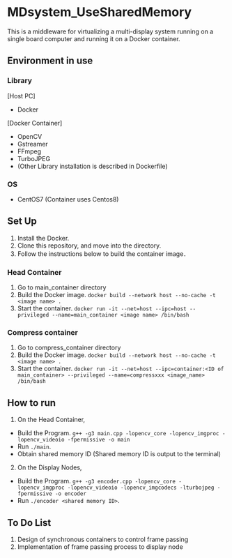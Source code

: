 # MDsystem_UseSharedMemory

This is a middleware for virtualizing a multi-display system running on a single board computer and running it on a Docker container.


## Environment in use

### Library
[Host PC]
- Docker

[Docker Container]
- OpenCV
- Gstreamer
- FFmpeg
- TurboJPEG
- (Other Library installation is described in Dockerfile)

### OS
- CentOS7 (Container uses Centos8)


## Set Up
1. Install the Docker.
2. Clone this repository, and move into the directory.
3. Follow the instructions below to build the container image．

### Head Container

1. Go to main_container directory
2. Build the Docker image.
`docker build --network host --no-cache -t <image name> .`
4. Start the container.
`docker run -it --net=host --ipc=host --privileged --name=main_container <image name> /bin/bash`

### Compress container

1. Go to compress_container directory
2. Build the Docker image.
`docker build --network host --no-cache -t <image name> .`
4. Start the container.
`docker run -it --net=host --ipc=container:<ID of main_container> --privileged --name=compressxxx <image_name> /bin/bash`

## How to run

1. On the Head Container,
- Build the Program.
`g++ -g3 main.cpp -lopencv_core -lopencv_imgproc -lopencv_videoio -fpermissive -o main`
- Run `./main`. 
- Obtain shared memory ID (Shared memory ID is output to the terminal)

2. On the Display Nodes,
- Build the Program.
`g++ -g3 encoder.cpp -lopencv_core -lopencv_imgproc -lopencv_videoio -lopencv_imgcodecs -lturbojpeg -fpermissive -o encoder`
- Run `./encoder <shared memory ID>`. 


## To Do List
1. Design of synchronous containers to control frame passing
2. Implementation of frame passing process to display node
